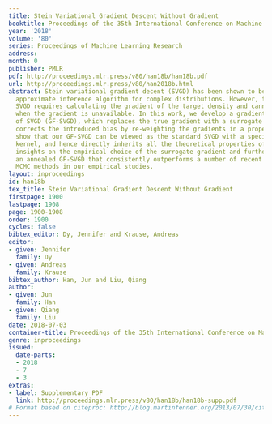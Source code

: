 ```yaml
---
title: Stein Variational Gradient Descent Without Gradient
booktitle: Proceedings of the 35th International Conference on Machine Learning
year: '2018'
volume: '80'
series: Proceedings of Machine Learning Research
address: 
month: 0
publisher: PMLR
pdf: http://proceedings.mlr.press/v80/han18b/han18b.pdf
url: http://proceedings.mlr.press/v80/han2018b.html
abstract: Stein variational gradient decent (SVGD) has been shown to be a powerful
  approximate inference algorithm for complex distributions. However, the standard
  SVGD requires calculating the gradient of the target density and cannot be applied
  when the gradient is unavailable. In this work, we develop a gradient-free variant
  of SVGD (GF-SVGD), which replaces the true gradient with a surrogate gradient, and
  corrects the introduced bias by re-weighting the gradients in a proper form. We
  show that our GF-SVGD can be viewed as the standard SVGD with a special choice of
  kernel, and hence directly inherits all the theoretical properties of SVGD. We shed
  insights on the empirical choice of the surrogate gradient and further, propose
  an annealed GF-SVGD that consistently outperforms a number of recent advanced gradient-free
  MCMC methods in our empirical studies.
layout: inproceedings
id: han18b
tex_title: Stein Variational Gradient Descent Without Gradient
firstpage: 1900
lastpage: 1908
page: 1900-1908
order: 1900
cycles: false
bibtex_editor: Dy, Jennifer and Krause, Andreas
editor:
- given: Jennifer
  family: Dy
- given: Andreas
  family: Krause
bibtex_author: Han, Jun and Liu, Qiang
author:
- given: Jun
  family: Han
- given: Qiang
  family: Liu
date: 2018-07-03
container-title: Proceedings of the 35th International Conference on Machine Learning
genre: inproceedings
issued:
  date-parts:
  - 2018
  - 7
  - 3
extras:
- label: Supplementary PDF
  link: http://proceedings.mlr.press/v80/han18b/han18b-supp.pdf
# Format based on citeproc: http://blog.martinfenner.org/2013/07/30/citeproc-yaml-for-bibliographies/
---
```

